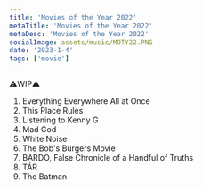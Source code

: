 ```yaml
---
title: 'Movies of the Year 2022'
metaTitle: 'Movies of the Year 2022'
metaDesc: 'Movies of the Year 2022'
socialImage: assets/music/MOTY22.PNG
date: '2023-1-4'
tags: ['movie']
---
```


⚠️WIP⚠️


1. Everything Everywhere All at Once
1. This Place Rules
1. Listening to Kenny G
1. Mad God
1. White Noise
1. The Bob's Burgers Movie
1. BARDO, False Chronicle of a Handful of Truths
1. TÁR
1. The Batman